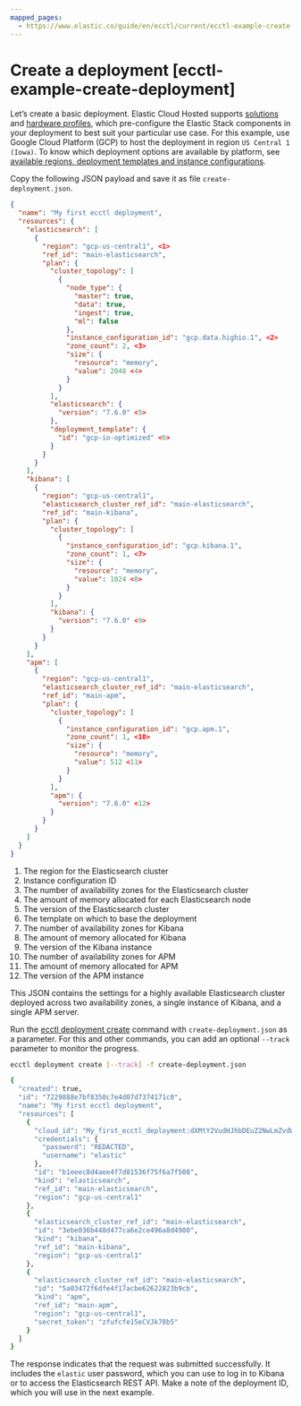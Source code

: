 ```yaml
---
mapped_pages:
  - https://www.elastic.co/guide/en/ecctl/current/ecctl-example-create-deployment.html
---
```


# Create a deployment [ecctl-example-create-deployment]

Let’s create a basic deployment. Elastic Cloud Hosted supports [solutions](docs-content://get-started/index.md) and [hardware profiles](docs-content://deploy-manage/deploy/elastic-cloud/ec-change-hardware-profile.md), which pre-configure the Elastic Stack components in your deployment to best suit your particular use case. For this example, use Google Cloud Platform (GCP) to host the deployment in region `US Central 1 (Iowa)`. To know which deployment options are available by platform, see [available regions, deployment templates and instance configurations](cloud://reference/cloud-hosted/ec-regions-templates-instances.md).

Copy the following JSON payload and save it as file `create-deployment.json`.

```json
{
  "name": "My first ecctl deployment",
  "resources": {
    "elasticsearch": [
      {
        "region": "gcp-us-central1", <1>
        "ref_id": "main-elasticsearch",
        "plan": {
          "cluster_topology": [
            {
              "node_type": {
                "master": true,
                "data": true,
                "ingest": true,
                "ml": false
              },
              "instance_configuration_id": "gcp.data.highio.1", <2>
              "zone_count": 2, <3>
              "size": {
                "resource": "memory",
                "value": 2048 <4>
              }
            }
          ],
          "elasticsearch": {
            "version": "7.6.0" <5>
          },
          "deployment_template": {
            "id": "gcp-io-optimized" <6>
          }
        }
      }
    ],
    "kibana": [
      {
        "region": "gcp-us-central1",
        "elasticsearch_cluster_ref_id": "main-elasticsearch",
        "ref_id": "main-kibana",
        "plan": {
          "cluster_topology": [
            {
              "instance_configuration_id": "gcp.kibana.1",
              "zone_count": 1, <7>
              "size": {
                "resource": "memory",
                "value": 1024 <8>
              }
            }
          ],
          "kibana": {
            "version": "7.6.0" <9>
          }
        }
      }
    ],
    "apm": [
      {
        "region": "gcp-us-central1",
        "elasticsearch_cluster_ref_id": "main-elasticsearch",
        "ref_id": "main-apm",
        "plan": {
          "cluster_topology": [
            {
              "instance_configuration_id": "gcp.apm.1",
              "zone_count": 1, <10>
              "size": {
                "resource": "memory",
                "value": 512 <11>
              }
            }
          ],
          "apm": {
            "version": "7.6.0" <12>
          }
        }
      }
    ]
  }
}
```

1. The region for the Elasticsearch cluster
2. Instance configuration ID
3. The number of availability zones for the Elasticsearch cluster
4. The amount of memory allocated for each Elasticsearch node
5. The version of the Elasticsearch cluster
6. The template on which to base the deployment
7. The number of availability zones for Kibana
8. The amount of memory allocated for Kibana
9. The version of the Kibana instance
10. The number of availability zones for APM
11. The amount of memory allocated for APM
12. The version of the APM instance


This JSON contains the settings for a highly available Elasticsearch cluster deployed across two availability zones, a single instance of Kibana, and a single APM server.

Run the [ecctl deployment create](/reference/ecctl_deployment_create.md) command with `create-deployment.json` as a parameter. For this and other commands, you can add an optional `--track` parameter to monitor the progress.

```sh
ecctl deployment create [--track] -f create-deployment.json
```

```sh
{
  "created": true,
  "id": "7229888e7bf8350c7e4d07d7374171c0",
  "name": "My first ecctl deployment",
  "resources": [
    {
      "cloud_id": "My_first_ecctl_deployment:dXMtY2VudHJhbDEuZ2NwLmZvdW5kaXQubm8kYjFlZWVjOGQ0YWVlNGY3ZDgxNTM2Zjc1ZjZhN2Y1MDgkM2ViZTAzNmI0NDhkNDc3Y2E2ZTJjZTQ5NmE4ZDQ5ODA=",
      "credentials": {
        "password": "REDACTED",
        "username": "elastic"
      },
      "id": "b1eeec8d4aee4f7d81536f75f6a7f508",
      "kind": "elasticsearch",
      "ref_id": "main-elasticsearch",
      "region": "gcp-us-central1"
    },
    {
      "elasticsearch_cluster_ref_id": "main-elasticsearch",
      "id": "3ebe036b448d477ca6e2ce496a8d4980",
      "kind": "kibana",
      "ref_id": "main-kibana",
      "region": "gcp-us-central1"
    },
    {
      "elasticsearch_cluster_ref_id": "main-elasticsearch",
      "id": "5a03472f6dfe4f17acbe62622823b9cb",
      "kind": "apm",
      "ref_id": "main-apm",
      "region": "gcp-us-central1",
      "secret_token": "zfufcfe15eCVJk78b5"
    }
  ]
}
```

The response indicates that the request was submitted successfully. It includes the `elastic` user password, which you can use to log in to Kibana or to access the Elasticsearch REST API. Make a note of the deployment ID, which you will use in the next example.

